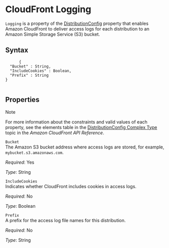 CloudFront Logging
==================

`Logging` is a property of the [DistributionConfig](aws-properties-cloudfront-distributionconfig.html "CloudFront DistributionConfig") property that enables Amazon CloudFront to deliver access logs for each distribution to an Amazon Simple Storage Service (S3) bucket.

Syntax
------

``` {.programlisting}
      {
  "Bucket" : String,
  "IncludeCookies" : Boolean,
  "Prefix" : String
}
    
```

Properties
----------

Note

For more information about the constraints and valid values of each property, see the elements table in the [DistributionConfig Complex Type](http://docs.aws.amazon.com/AmazonCloudFront/latest/APIReference/DistributionConfigDatatype.html#DistributionConfigDatatype_Elements) topic in the *Amazon CloudFront API Reference*.

 `Bucket`   
The Amazon S3 bucket address where access logs are stored, for example, `mybucket.s3.amazonaws.com`.

*Required*: Yes

*Type*: String

 `IncludeCookies`   
Indicates whether CloudFront includes cookies in access logs.

*Required*: No

*Type*: Boolean

 `Prefix`   
A prefix for the access log file names for this distribution.

*Required*: No

*Type*: String


